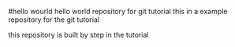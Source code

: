 #hello wourld
hello world repository for git tutorial
this in a example repository for the git tutorial

this repository is built by step in the tutorial
